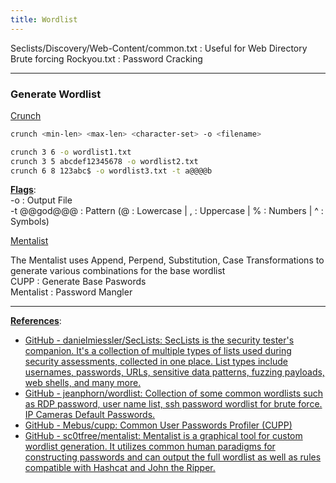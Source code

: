 ```yaml
---
title: Wordlist
---
```


Seclists/Discovery/Web-Content/common.txt : Useful for Web Directory Brute forcing
Rockyou.txt : Password Cracking

---

### Generate Wordlist

<u>Crunch</u>

````bash
crunch <min-len> <max-len> <character-set> -o <filename>

crunch 3 6 -o wordlist1.txt
crunch 3 5 abcdef12345678 -o wordlist2.txt
crunch 6 8 123abc$ -o wordlist3.txt -t a@@@@b
````

**<u>Flags</u>**:  
-o : Output File  
-t @@god@@@ : Pattern (@ : Lowercase | , : Uppercase | % : Numbers | ^ : Symbols)

<u>Mentalist</u>

The Mentalist uses Append, Perpend, Substitution, Case Transformations to generate various combinations for the base wordlist  
CUPP : Generate Base Paswords  
Mentalist : Password Mangler

---

**<u>References</u>**:

* [GitHub - danielmiessler/SecLists: SecLists is the security tester's companion. It's a collection of multiple types of lists used during security assessments, collected in one place. List types include usernames, passwords, URLs, sensitive data patterns, fuzzing payloads, web shells, and many more.](https://github.com/danielmiessler/SecLists)
* [GitHub - jeanphorn/wordlist: Collection of some common wordlists such as RDP password, user name list, ssh password wordlist for brute force. IP Cameras Default Passwords.](https://github.com/jeanphorn/wordlist)
* [GitHub - Mebus/cupp: Common User Passwords Profiler (CUPP)](https://github.com/Mebus/cupp)
* [GitHub - sc0tfree/mentalist: Mentalist is a graphical tool for custom wordlist generation. It utilizes common human paradigms for constructing passwords and can output the full wordlist as well as rules compatible with Hashcat and John the Ripper.](https://github.com/sc0tfree/mentalist)